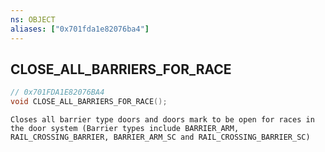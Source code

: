 ```yaml
---
ns: OBJECT
aliases: ["0x701fda1e82076ba4"]
---
```

## CLOSE_ALL_BARRIERS_FOR_RACE

```c
// 0x701FDA1E82076BA4
void CLOSE_ALL_BARRIERS_FOR_RACE();
```

```
Closes all barrier type doors and doors mark to be open for races in the door system (Barrier types include BARRIER_ARM, RAIL_CROSSING_BARRIER, BARRIER_ARM_SC and RAIL_CROSSING_BARRIER_SC)
```
